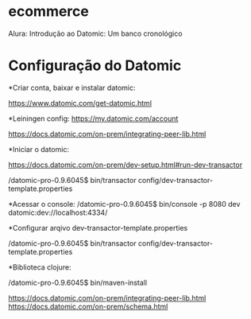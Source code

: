 # ecommerce

Alura: Introdução ao Datomic: Um banco cronológico

# Configuração do Datomic

*Criar conta, baixar e instalar datomic: 

https://www.datomic.com/get-datomic.html



*Leiningen config: https://my.datomic.com/account

https://docs.datomic.com/on-prem/integrating-peer-lib.html


*Iniciar o datomic:

https://docs.datomic.com/on-prem/dev-setup.html#run-dev-transactor

/datomic-pro-0.9.6045$ bin/transactor config/dev-transactor-template.properties


*Acessar o console:
/datomic-pro-0.9.6045$ bin/console -p 8080 dev datomic:dev://localhost:4334/


*Configurar arqivo dev-transactor-template.properties

/datomic-pro-0.9.6045$ bin/transactor config/dev-transactor-template.properties


*Biblioteca clojure:

/datomic-pro-0.9.6045$ bin/maven-install




https://docs.datomic.com/on-prem/integrating-peer-lib.html
https://docs.datomic.com/on-prem/schema.html




